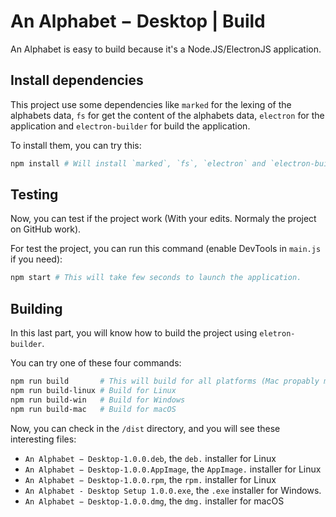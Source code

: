 # An Alphabet − Desktop | Build

An Alphabet is easy to build because it's a Node.JS/ElectronJS application.

## Install dependencies

This project use some dependencies like `marked` for the lexing of the alphabets data, `fs` for get the content of the alphabets data, `electron` for the application and `electron-builder` for build the application.

To install them, you can try this:
```sh
npm install # Will install `marked`, `fs`, `electron` and `electron-builder`.
```

## Testing

Now, you can test if the project work (With your edits. Normaly the project on GitHub work).

For test the project, you can run this command (enable DevTools in `main.js` if you need):
```sh
npm start # This will take few seconds to launch the application.
```

## Building

In this last part, you will know how to build the project using `eletron-builder`.

You can try one of these four commands:
```sh
npm run build       # This will build for all platforms (Mac propably make an error, but don't worry it's normal)
npm run build-linux # Build for Linux
npm run build-win   # Build for Windows
npm run build-mac   # Build for macOS
```

Now, you can check in the `/dist` directory, and you will see these interesting files:
- `An Alphabet − Desktop-1.0.0.deb`, the `deb.` installer for Linux
- `An Alphabet − Desktop-1.0.0.AppImage`, the `AppImage.` installer for Linux
- `An Alphabet − Desktop-1.0.0.rpm`, the `rpm.` installer for Linux
- `An Alphabet - Desktop Setup 1.0.0.exe`, the `.exe` installer for Windows.
- `An Alphabet − Desktop-1.0.0.dmg`, the `dmg.` installer for macOS